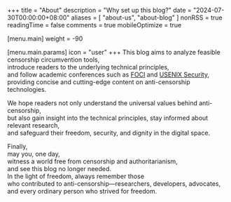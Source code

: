 +++
title = "About"
description = "Why set up this blog?"
date = "2024-07-30T00:00:00+08:00"
aliases = [ "about-us", "about-blog" ]
nonRSS = true
readingTime = false
comments = true
mobileOptimize = true

[menu.main]
weight = -90

  [menu.main.params]
  icon = "user"
+++
This blog aims to analyze feasible censorship circumvention tools,  
introduce readers to the underlying technical principles,  
and follow academic conferences such as [FOCI](https://foci.community/) and [USENIX Security](https://www.usenix.org/conference/usenixsecurity24),  
providing concise and cutting-edge content on anti-censorship technologies.  

We hope readers not only understand the universal values behind anti-censorship,  
but also gain insight into the technical principles, stay informed about relevant research,  
and safeguard their freedom, security, and dignity in the digital space.  

Finally,  
may you, one day,  
witness a world free from censorship and authoritarianism,  
and see this blog no longer needed.  
In the light of freedom, always remember those  
who contributed to anti-censorship—researchers, developers, advocates,  
and every ordinary person who strived for freedom.
